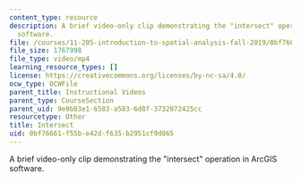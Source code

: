 ```yaml
---
content_type: resource
description: A brief video-only clip demonstrating the "intersect" operation in ArcGIS
  software.
file: /courses/11-205-introduction-to-spatial-analysis-fall-2019/0bf76661f55be42df635b2951cf9d865_MIT11_205F19_intersect.mp4
file_size: 1767998
file_type: video/mp4
learning_resource_types: []
license: https://creativecommons.org/licenses/by-nc-sa/4.0/
ocw_type: OCWFile
parent_title: Instructional Videos
parent_type: CourseSection
parent_uid: 9e0b03e1-6583-a583-6d8f-3732072425cc
resourcetype: Other
title: Intersect
uid: 0bf76661-f55b-e42d-f635-b2951cf9d865
---
```

A brief video-only clip demonstrating the "intersect" operation in ArcGIS software.